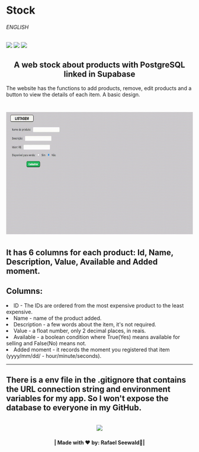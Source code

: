 # Stock <h6>ENGLISH</h6>

<img src="https://img.shields.io/badge/PYTHON%20-%20darkblue"><img>
<img src="https://img.shields.io/badge/WEBSITE%20-%20darkred"><img>
<img src="https://img.shields.io/badge/SQL%20-%20green"><img>

<h2 align="center">A web stock about products with PostgreSQL linked in Supabase</h2>

The website has the functions to add products, remove, edit products and a button to view the details of each item.
A basic design.

<h1 align="center">
<img src="./gif.gif" width="1040" height="330"></img>
</h1>

<h2>It has 6 columns for each product: Id, Name, Description, Value, Available and Added moment.</h2>

<h2>Columns:</h2>
<li>ID - The IDs are ordered from the most expensive product to the least expensive.</li>
<li>Name - name of the product added.</li>
<li>Description - a few words about the item, it's not required.</li>
<li>Value - a float number, only 2 decimal places, in reais.</li>
<li>Available - a boolean condition where True(Yes) means available for selling and False(No) means not.</li>
<li>Added moment - it records the moment you registered that item (yyyy/mm/dd/ - hour/minute/seconds).</li>

<hr>

<h2>There is a env file in the .gitignore that contains the URL connection string and environment variables for my app.
So I won't expose the database to everyone in my GitHub.</h2>

<div align="center">
  <footer>
    <br>
    <a href="https://www.instagram.com/vinyyboy_seewald/" target="_blank"><img src="https://img.shields.io/badge/LinkedIn-0077B5?style=for-the-badge&logo=linkedin&logoColor=white" target="_blank"></img></a>
    <h4>| Made with ❤️ by: Rafael Seewald👋|</h4>
  </footer>
</div>

